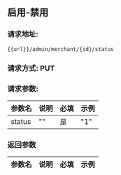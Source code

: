## 启用-禁用
### 请求地址:
```
{{url}}/admin/merchant/{id}/status
```
### 请求方式: PUT  
### 请求参数:  

|参数名|说明|必填|示例|  
 |---|---|---|---|  
|status|""|是|"1"|  
### 返回参数  

|参数名|说明|必填|示例|  
 |---|---|---|---|  

